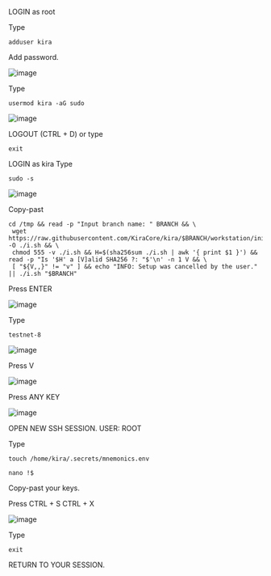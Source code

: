 LOGIN as root

Type
```
adduser kira
```
Add password.

![image](https://user-images.githubusercontent.com/70693118/140622454-835dc10f-023c-4a2e-adc6-ef8d59ad8581.png)

Type
```
usermod kira -aG sudo
```
![image](https://user-images.githubusercontent.com/70693118/140622487-79c0f7aa-3efc-47ad-830b-e79f0ff238fe.png)

LOGOUT (CTRL + D) or type 
```
exit
```
LOGIN as kira
Type
```
sudo -s
```

![image](https://user-images.githubusercontent.com/70693118/140622546-fc4ea283-d43e-45ec-8cca-4ae3fa2e4c1f.png)

Copy-past

```
cd /tmp && read -p "Input branch name: " BRANCH && \
 wget https://raw.githubusercontent.com/KiraCore/kira/$BRANCH/workstation/init.sh -O ./i.sh && \
 chmod 555 -v ./i.sh && H=$(sha256sum ./i.sh | awk '{ print $1 }') && read -p "Is '$H' a [V]alid SHA256 ?: "$'\n' -n 1 V && \
 [ "${V,,}" != "v" ] && echo "INFO: Setup was cancelled by the user." || ./i.sh "$BRANCH"
```
Press ENTER

![image](https://user-images.githubusercontent.com/70693118/140622600-6960d7bf-7a40-47e2-8c26-56cda01b4ecf.png)

Type
```
testnet-8
```
![image](https://user-images.githubusercontent.com/70693118/140622618-e0e94266-8829-4d08-8b69-ee9a99988bdd.png)

Press V

![image](https://user-images.githubusercontent.com/70693118/140622632-0229d310-c085-4bf1-98b4-7ebb4c5e6af1.png)

Press ANY KEY

![image](https://user-images.githubusercontent.com/70693118/140622710-5a37304f-dbc2-4d67-b513-81fceae0d424.png)

OPEN NEW SSH SESSION. USER: ROOT

Type
```
touch /home/kira/.secrets/mnemonics.env

nano !$
```
Copy-past your keys.

Press CTRL + S CTRL + X

![image](https://user-images.githubusercontent.com/70693118/140622825-ceaf1422-25a1-4696-be6a-1152101c574d.png)

Type
```
exit
```
RETURN TO YOUR SESSION.






